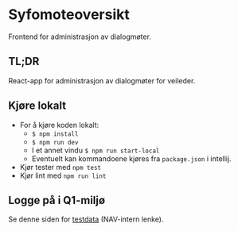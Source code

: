 # Syfomoteoversikt
Frontend for administrasjon av dialogmøter.

## TL;DR
React-app for administrasjon av dialogmøter for veileder.

## Kjøre lokalt
* For å kjøre koden lokalt:
    - `$ npm install`
    - `$ npm run dev`
    - I et annet vindu `$ npm run start-local`
    - Eventuelt kan kommandoene kjøres fra `package.json` i intellij.
* Kjør tester med `npm test`
* Kjør lint med `npm run lint`

## Logge på i Q1-miljø
Se denne siden for [testdata](https://confluence.adeo.no/pages/viewpage.action?pageId=228580060) (NAV-intern lenke).
